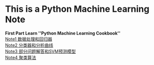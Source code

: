 # This is a Python Machine Learning Note

**First Part   Learn ''Python Machine Learning Cookbook''**   
 [Note1 数据处理和回归器](https://github.com/Anna-Joe/Python-Machine-Learning/blob/master/Note1.md)    
 [Note2 分类器和分析曲线](https://github.com/Anna-Joe/Python-Machine-Learning/blob/master/Note2.md)     
 [Note3 部分问题解答和SVM预测模型](https://github.com/Anna-Joe/Python-Machine-Learning/blob/master/Note3.md)     
 [Note4 聚类算法](https://github.com/Anna-Joe/Python-Machine-Learning/blob/master/Note4.md)     
